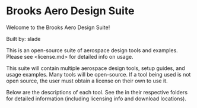 # Brooks Aero Design Suite

Welcome to the Brooks Aero Design Suite!

Built by: slade

This is an open-source suite of aerospace design tools and examples.
Please see <license.md> for detailed info on usage.

This suite will contain multiple aerospace design tools, setup guides,
and usage examples.
Many tools will be open-source. If a tool being used is not open source,
the user must obtain a license on their own to use it.

Below are the descriptions of each tool. See the <readme> in their
respective folders for detailed information (including licensing info
and download locations).
